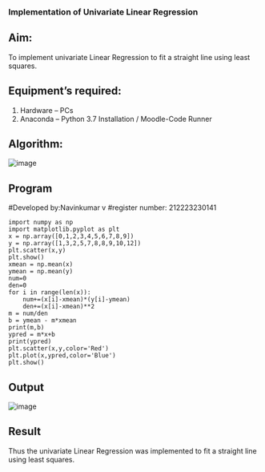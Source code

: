 ### Implementation of Univariate Linear Regression
## Aim:
To implement univariate Linear Regression to fit a straight line using least squares.
## Equipment’s required:
1.	Hardware – PCs
2.	Anaconda – Python 3.7 Installation / Moodle-Code Runner
## Algorithm:
![image](https://github.com/navinofficial/Univariate-Linear-Regression/assets/151710204/3108d9c2-8e72-496f-a3a5-dd518f78386e)
## Program
#Developed by:Navinkumar v
#register number: 212223230141
```
import numpy as np 
import matplotlib.pyplot as plt
x = np.array([0,1,2,3,4,5,6,7,8,9])
y = np.array([1,3,2,5,7,8,8,9,10,12])
plt.scatter(x,y)
plt.show()
xmean = np.mean(x)
ymean = np.mean(y)
num=0
den=0
for i in range(len(x)):
    num+=(x[i]-xmean)*(y[i]-ymean)
    den+=(x[i]-xmean)**2
m = num/den
b = ymean - m*xmean
print(m,b)
ypred = m*x+b
print(ypred)
plt.scatter(x,y,color='Red')
plt.plot(x,ypred,color='Blue')
plt.show()
```
## Output
![image](https://github.com/navinofficial/Univariate-Linear-Regression/assets/151710204/b61bc420-d424-46f5-9417-94507746d6ae)
## Result
Thus the univariate Linear Regression was implemented to fit a straight line using least squares.
